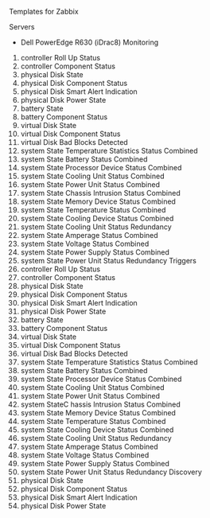 Templates for Zabbix

Servers

- Dell PowerEdge R630 (iDrac8)
Monitoring
1) controller Roll Up Status
2) controller Component Status
3) physical Disk State
4) physical Disk Component Status
5) physical Disk Smart Alert Indication
6) physical Disk Power State
7) battery State
8) battery Component Status
9) virtual Disk State
10) virtual Disk Component Status
11) virtual Disk Bad Blocks Detected
12) system State Temperature Statistics Status Combined
13) system State Battery Status Combined
14) system State Processor Device Status Combined
15) system State Cooling Unit Status Combined
16) system State Power Unit Status Combined
17) system State Chassis Intrusion Status Combined
18) system State Memory Device Status Combined
19) system State Temperature Status Combined
20) system State Cooling Device Status Combined
21) system State Cooling Unit Status Redundancy
22) system State Amperage Status Combined
23) system State Voltage Status Combined
24) system State Power Supply Status Combined
25) system State Power Unit Status Redundancy
Triggers
1) controller Roll Up Status
2) controller Component Status
3) physical Disk State
4) physical Disk Component Status
5) physical Disk Smart Alert Indication
6) physical Disk Power State
7) battery State
8) battery Component Status
9) virtual Disk State
10) virtual Disk Component Status
11) virtual Disk Bad Blocks Detected
12) system State Temperature Statistics Status Combined
13) system State Battery Status Combined
14) system State Processor Device Status Combined
15) system State Cooling Unit Status Combined
16) system State Power Unit Status Combined
17) system StateC hassis Intrusion Status Combined
18) system State Memory Device Status Combined
19) system State Temperature Status Combined
20) system State Cooling Device Status Combined
21) system State Cooling Unit Status Redundancy
22) system State Amperage Status Combined
23) system State Voltage Status Combined
24) system State Power Supply Status Combined
25) system State Power Unit Status Redundancy
Discovery
1) physical Disk State
2) physical Disk Component Status
3) physical Disk Smart Alert Indication
4) physical Disk Power State
